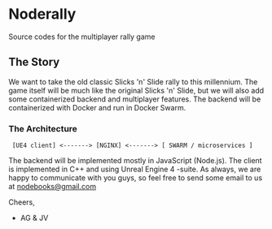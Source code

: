 # Noderally

Source codes for the multiplayer rally game

## The Story

We want to take the old classic Slicks 'n' Slide rally to this millennium. The game itself will be much like the original Slicks 'n' Slide, but we will also add some containerized backend and multiplayer features. The backend will be containerized with Docker and run in Docker Swarm.

### The Architecture

```
 [UE4 client] <-------> [NGINX] <-------> [ SWARM / microservices ] 
```

The backend will be implemented mostly in JavaScript (Node.js). The client is implemented in C++ and using Unreal Engine 4 -suite. As always, we are happy to communicate with you guys, so feel free to send some email to us at nodebooks@gmail.com

Cheers,
 - AG & JV